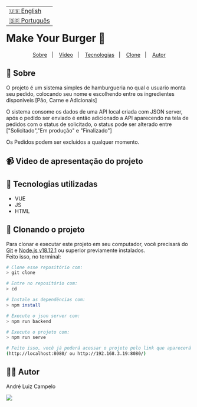 <table align="right">
  <tr>
    <td>
      <a href="readme-en.md">🇺🇸 English</a>
    </td>
  </tr>
  <tr>
    <td>
      <a href="README.md">🇧🇷 Português</a>
    </td>
  </tr>
</table>

# Make Your Burger 🍔
<p align="center">
  <a href="#-sobre">Sobre</a>&nbsp;&nbsp;&nbsp;|&nbsp;&nbsp;&nbsp;
  <a href="#-video-de-apresentação-do-projeto">Vídeo</a>&nbsp;&nbsp;&nbsp;|&nbsp;&nbsp;&nbsp;
  <a href="#-tecnologias-utilizadas">Tecnologias</a>&nbsp;&nbsp;&nbsp;|&nbsp;&nbsp;&nbsp;
  <a href="#-clonando-o-projeto">Clone</a>&nbsp;&nbsp;&nbsp;|&nbsp;&nbsp;&nbsp;
  <a href="#-autor">Autor</a>
</p>

## 📝 Sobre
O projeto é um sistema simples de hamburgueria no qual o usuario monta seu pedido, colocando seu nome e escolhendo entre os ingredientes disponiveis [Pão, Carne e Adicionais]

O sistema consome os dados de uma API local criada com JSON server, após o pedido ser enviado é então adicionado a API aparecendo na tela de pedidos com o status de solicitado, o status pode ser alterado entre ["Solicitado","Em produção" e "Finalizado"] 

Os Pedidos podem ser excluidos a qualquer momento.


## 📹 Video de apresentação do projeto



## 🚀 Tecnologias utilizadas 
- VUE
- JS
- HTML

## 📖 Clonando o projeto

Para clonar e executar este projeto em seu computador, você precisará do [Git](https://git-scm.com/) e [Node.js v18.12.1](https://nodejs.org/en/) ou superior previamente instalados.<br>
Feito isso, no terminal:

```bash
# Clone esse repositório com:
> git clone 

# Entre no repositório com:
> cd 

# Instale as dependências com:
> npm install

# Execute o json server com:
> npm run backend

# Execute o projeto com:
> npm run serve

# Feito isso, você já poderá acessar o projeto pelo link que aparecerá no terminal! 
(http://localhost:8080/ ou http://192.168.3.19:8080/)
```

## 👨‍💻 Autor

André Luiz Campelo

<a href="https://www.linkedin.com/in/andr%C3%A9-luiz-campelo-710701209/" target="_blank"><img src="https://img.shields.io/badge/-LinkedIn-%230077B5?style=for-the-badge&logo=linkedin&logoColor=white" target="_blank"></a> 
